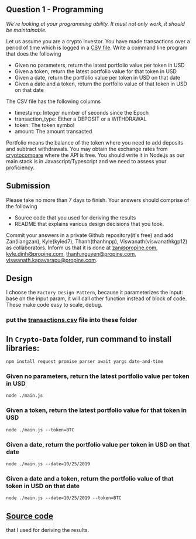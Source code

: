 ## Question 1 - Programming
_We're looking at your programming ability. It must not only work, it should be maintainable._

Let us assume you are a crypto investor. You have made transactions over a period of time which is logged in a [CSV file](https://s3-ap-southeast-1.amazonaws.com/static.propine.com/transactions.csv.zip). Write a command line program that does the following

 - Given no parameters, return the latest portfolio value per token in USD
 - Given a token, return the latest portfolio value for that token in USD
 - Given a date, return the portfolio value per token in USD on that date
 - Given a date and a token, return the portfolio value of that token in USD on that date

The CSV file has the following columns
 - timestamp: Integer number of seconds since the Epoch
 - transaction_type: Either a DEPOSIT or a WITHDRAWAL
 - token: The token symbol
 - amount: The amount transacted

Portfolio means the balance of the token where you need to add deposits and subtract withdrawals. You may obtain the exchange rates from [cryptocompare](https://min-api.cryptocompare.com/) where the API is free. You should write it in Node.js as our main stack is in Javascript/Typescript and we need to assess your proficiency.


## Submission

Please take no more than 7 days to finish. Your answers should comprise of the following

  - Source code that you used for deriving the results
  - README that explains various design decisions that you took.
  
Commit your answers in a private Github repository(it's free) and add Zan(liangzan), Kyle(kyled7), Thanh(thanhnpp), Viswanath(viswanathkgp12) as collaborators. Inform us that it is done at zan@propine.com, kyle.dinh@propine.com, thanh.nguyen@propine.com, viswanath.kapavarapu@propine.com.

## Design
I choose the `Factory Design Pattern`, because it parameterizes the input: base on the input param, it will call other function instead of block of code. These make code easy to scale, debug. 

### put the [transactions.csv](https://s3-ap-southeast-1.amazonaws.com/static.propine.com/transactions.csv.zip) file into these folder
## In `Crypto-Data` folder, run command to install libraries:
```npm install request promise parser await yargs date-and-time```
### Given no parameters, return the latest portfolio value per token in USD
```node ./main.js```

### Given a token, return the latest portfolio value for that token in USD
```node ./main.js --token=BTC```

### Given a date, return the portfolio value per token in USD on that date
```node ./main.js --date=10/25/2019```

### Given a date and a token, return the portfolio value of that token in USD on that date
```node ./main.js --date=10/25/2019 --token=BTC```

## [Source code](https://gist.github.com/devops-nfq/ccd1f4936ef46dc06631942afec394a3/revisions) 
that I used for deriving the results.
